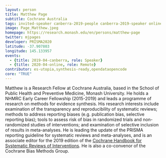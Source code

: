 ```yaml
---
layout: person
title: Matthew Page
subtitle: Cochrane Australia
tags: invited-speaker canberra-2019-people canberra-2019-speaker online-2020-people online-2020-remote
image: Page_Matthew.jpeg
homepage: https://research.monash.edu/en/persons/matthew-page
twitter: mjpages
developer: PRISMA2020
latitude: -37.907803
longitude: 145.133957
events:
  - {title: 2019-04-canberra, role: Speaker}
  - {title: 2020-04-online, role: Remote}
contributor: es-utopia,synthesis-ready,opendataopencode
core: "TRUE"
---
```

Matthew is a Research Fellow at Cochrane Australia, based in the School of Public Health and Preventive Medicine, Monash University. He holds a NHMRC Early Career Fellowship (2015-2019) and leads a programme of research on methods for evidence synthesis. His research interests include examination of the transparency and reproducibility of systematic reviews; methods to address reporting biases (e.g. publication bias, selective reporting bias); tools to assess risk of bias in randomized trials and non-randomized studies of interventions; and examination of selective inclusion of results in meta-analyses. He is leading the update of the PRISMA reporting guideline for systematic reviews and meta-analyses, and is an associate editor for the 2019 edition of the <a href="https://training.cochrane.org/handbook">Cochrane Handbook for Systematic Reviews of Interventions</a>. He is also a co-convenor of the Cochrane Bias Methods Group.